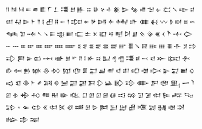 𒀀
𒀁
𒀂
𒋰
𒌑
𒀾
𒇲
𒁇
𒂃
𒂉
𒃲
𒇹
𒄩
𒆳
𒈦
𒆜
𒆕
𒆚
𒈛
𒈠
𒉡
𒀫
𒃵
𒊸
𒄑
𒄨
𒄷
𒄿
𒈨
𒈫
𒋙
𒌷
𒍝
𒀸
𒁹
𒄐
𒄬
𒃻
𒅀
𒅆
𒅈
𒈥
𒈪
𒈬
𒉼
𒊩
𒊭
𒊺
𒌀
𒈝
𒈣
𒁄
𒀹
𒀺
𒀼
𒄧
𒆦
𒉒
𒉺
𒉽
𒊬
𒋂
𒋃
𒋖
𒋗
𒍞
𒍭
𒌍
𒌋
𒋻
𒋾
𒀖
𒐀
𒐁
𒐂
𒐃
𒐄
𒐅
𒐆
𒐇
𒐏
𒐐
𒐑
𒐒
𒐓
𒐔
𒑁
𒑆
𒑈
𒑃
𒑅
𒑇
𒐋
𒋥
𒋡
𒄞
𒃾
𒄾
𒅕
𒆗
𒆰
𒀝
𒁳
𒐻
𒑗
𒑖
𒅊
𒑙
𒆏
𒆐
𒆑
𒃮
𒄓
𒁁
𒁀
𒁍
𒁎
𒁑
𒁓
𒁔
𒁖
𒁮
𒁲
𒁴
𒂖
𒂡
𒂠
𒂷
𒃷
𒉣
𒃰
𒄥
𒍏
𒌝
𒃴
𒉌
𒍑
𒆤
𒌒
𒌙
𒇬
𒆠
𒈨
𒍦
𒍴
𒀪
𒅁
𒂽
𒃢
𒁕
𒁷
𒀿
𒃼
𒃿
𒂂
𒂅
𒂢
𒅅
𒅂
𒇺
𒇻
𒈮
𒄈
𒈧
𒍣
𒊑
𒅔
𒆒
𒆸
𒆹
𒇥
𒇧
𒈖
𒆯
𒄘
𒋛
𒋜
𒊕
𒌉
𒊐
𒌫
𒁉
𒑊
𒑢
𒌌
𒎙
𒊔
𒍮
𒋼
𒌁
𒌆
𒌇
𒌜
𒌨
𒌪
𒍇
𒍨
𒍒
𒉆
𒌡
𒋫
𒈗
𒄠
𒉈
